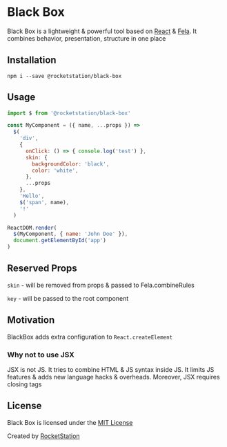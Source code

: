 # Black Box

Black Box is a lightweight & powerful tool based on [React](https://github.com/facebook/react) & [Fela](https://github.com/rofrischmann/fela). It combines behavior, presentation, structure in one place

## Installation

```
npm i --save @rocketstation/black-box
```

## Usage

```javascript
import $ from '@rocketstation/black-box'

const MyComponent = ({ name, ...props }) =>
  $(
    'div',
    {
      onClick: () => { console.log('test') },
      skin: {
        backgroundColor: 'black',
        color: 'white',
      },
      ...props
    },
    'Hello',
    $('span', name),
    '!'
  )

ReactDOM.render(
  $(MyComponent, { name: 'John Doe' }),
  document.getElementById('app')
)
```

## Reserved Props

`skin` - will be removed from props & passed to Fela.combineRules

`key` - will be passed to the root component

## Motivation

BlackBox adds extra configuration to `React.createElement`

### Why not to use JSX

JSX is not JS. It tries to combine HTML & JS syntax inside JS. It limits JS features & adds new language hacks & overheads. Moreover, JSX requires closing tags

## License

Black Box is licensed under the [MIT License](http://opensource.org/licenses/MIT)

Created by [RocketStation](http://rstation.io)
